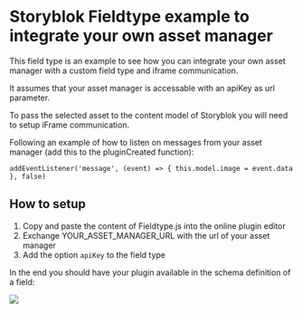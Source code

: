 # Storyblok Fieldtype example to integrate your own asset manager

This field type is an example to see how you can integrate your own asset manager with a custom field type and iframe communication.

It assumes that your asset manager is accessable with an apiKey as url parameter.

To pass the selected asset to the content model of Storyblok you will need to setup iFrame communication.

Following an example of how to listen on messages from your asset manager (add this to the pluginCreated function):

```
addEventListener('message', (event) => { this.model.image = event.data }, false)
```

## How to setup

1. Copy and paste the content of Fieldtype.js into the online plugin editor
2. Exchange YOUR_ASSET_MANAGER_URL with the url of your asset manager
3. Add the option ```apiKey``` to the field type

In the end you should have your plugin available in the schema definition of a field:

![](http://a.storyblok.com/f/51376/2504x1506/2e45a54d84/media.jpg)
